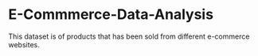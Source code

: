# E-Commmerce-Data-Analysis
This dataset is of products that has been sold from different e-commerce websites.
